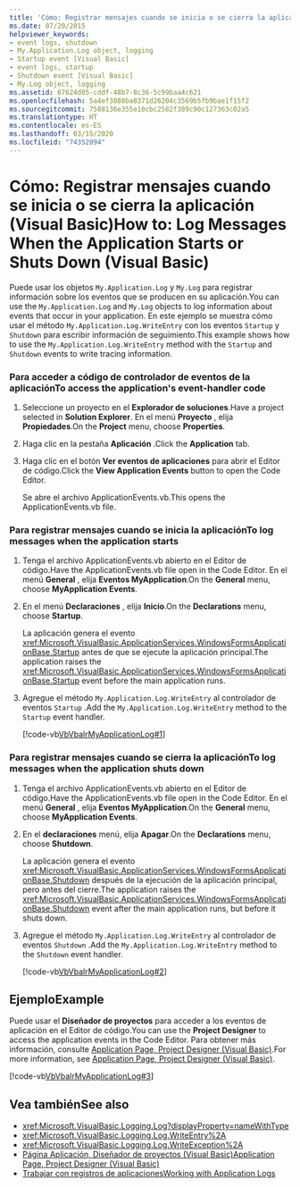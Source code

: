 ```yaml
---
title: 'Cómo: Registrar mensajes cuando se inicia o se cierra la aplicación'
ms.date: 07/20/2015
helpviewer_keywords:
- event logs, shutdown
- My.Application.Log object, logging
- Startup event [Visual Basic]
- event logs, startup
- Shutdown event [Visual Basic]
- My.Log object, logging
ms.assetid: 67624d05-cddf-48b7-8c36-5c99baa4c621
ms.openlocfilehash: 5a4ef3888ba8371d26204c3569b5fb9bae1f15f2
ms.sourcegitcommit: 7588136e355e10cbc2582f389c90c127363c02a5
ms.translationtype: HT
ms.contentlocale: es-ES
ms.lasthandoff: 03/15/2020
ms.locfileid: "74352094"
---
```

# <a name="how-to-log-messages-when-the-application-starts-or-shuts-down-visual-basic"></a><span data-ttu-id="9de9f-102">Cómo: Registrar mensajes cuando se inicia o se cierra la aplicación (Visual Basic)</span><span class="sxs-lookup"><span data-stu-id="9de9f-102">How to: Log Messages When the Application Starts or Shuts Down (Visual Basic)</span></span>

<span data-ttu-id="9de9f-103">Puede usar los objetos `My.Application.Log` y `My.Log` para registrar información sobre los eventos que se producen en su aplicación.</span><span class="sxs-lookup"><span data-stu-id="9de9f-103">You can use the `My.Application.Log` and `My.Log` objects to log information about events that occur in your application.</span></span> <span data-ttu-id="9de9f-104">En este ejemplo se muestra cómo usar el método `My.Application.Log.WriteEntry` con los eventos `Startup` y `Shutdown` para escribir información de seguimiento.</span><span class="sxs-lookup"><span data-stu-id="9de9f-104">This example shows how to use the `My.Application.Log.WriteEntry` method with the `Startup` and `Shutdown` events to write tracing information.</span></span>  
  
### <a name="to-access-the-applications-event-handler-code"></a><span data-ttu-id="9de9f-105">Para acceder a código de controlador de eventos de la aplicación</span><span class="sxs-lookup"><span data-stu-id="9de9f-105">To access the application's event-handler code</span></span>  
  
1. <span data-ttu-id="9de9f-106">Seleccione un proyecto en el **Explorador de soluciones**.</span><span class="sxs-lookup"><span data-stu-id="9de9f-106">Have a project selected in **Solution Explorer**.</span></span> <span data-ttu-id="9de9f-107">En el menú **Proyecto** , elija **Propiedades**.</span><span class="sxs-lookup"><span data-stu-id="9de9f-107">On the **Project** menu, choose **Properties**.</span></span>  
  
2. <span data-ttu-id="9de9f-108">Haga clic en la pestaña **Aplicación** .</span><span class="sxs-lookup"><span data-stu-id="9de9f-108">Click the **Application** tab.</span></span>  
  
3. <span data-ttu-id="9de9f-109">Haga clic en el botón **Ver eventos de aplicaciones** para abrir el Editor de código.</span><span class="sxs-lookup"><span data-stu-id="9de9f-109">Click the **View Application Events** button to open the Code Editor.</span></span>  
  
     <span data-ttu-id="9de9f-110">Se abre el archivo ApplicationEvents.vb.</span><span class="sxs-lookup"><span data-stu-id="9de9f-110">This opens the ApplicationEvents.vb file.</span></span>  
  
### <a name="to-log-messages-when-the-application-starts"></a><span data-ttu-id="9de9f-111">Para registrar mensajes cuando se inicia la aplicación</span><span class="sxs-lookup"><span data-stu-id="9de9f-111">To log messages when the application starts</span></span>  
  
1. <span data-ttu-id="9de9f-112">Tenga el archivo ApplicationEvents.vb abierto en el Editor de código.</span><span class="sxs-lookup"><span data-stu-id="9de9f-112">Have the ApplicationEvents.vb file open in the Code Editor.</span></span> <span data-ttu-id="9de9f-113">En el menú **General** , elija **Eventos MyApplication**.</span><span class="sxs-lookup"><span data-stu-id="9de9f-113">On the **General** menu, choose **MyApplication Events**.</span></span>  
  
2. <span data-ttu-id="9de9f-114">En el menú **Declaraciones** , elija **Inicio**.</span><span class="sxs-lookup"><span data-stu-id="9de9f-114">On the **Declarations** menu, choose **Startup**.</span></span>  
  
     <span data-ttu-id="9de9f-115">La aplicación genera el evento <xref:Microsoft.VisualBasic.ApplicationServices.WindowsFormsApplicationBase.Startup> antes de que se ejecute la aplicación principal.</span><span class="sxs-lookup"><span data-stu-id="9de9f-115">The application raises the <xref:Microsoft.VisualBasic.ApplicationServices.WindowsFormsApplicationBase.Startup> event before the main application runs.</span></span>  
  
3. <span data-ttu-id="9de9f-116">Agregue el método `My.Application.Log.WriteEntry` al controlador de eventos `Startup` .</span><span class="sxs-lookup"><span data-stu-id="9de9f-116">Add the `My.Application.Log.WriteEntry` method to the `Startup` event handler.</span></span>  
  
     [!code-vb[VbVbalrMyApplicationLog#1](~/samples/snippets/visualbasic/VS_Snippets_VBCSharp/VbVbalrMyApplicationLog/VB/MyEventsFake.vb#1)]  
  
### <a name="to-log-messages-when-the-application-shuts-down"></a><span data-ttu-id="9de9f-117">Para registrar mensajes cuando se cierra la aplicación</span><span class="sxs-lookup"><span data-stu-id="9de9f-117">To log messages when the application shuts down</span></span>  
  
1. <span data-ttu-id="9de9f-118">Tenga el archivo ApplicationEvents.vb abierto en el Editor de código.</span><span class="sxs-lookup"><span data-stu-id="9de9f-118">Have the ApplicationEvents.vb file open in the Code Editor.</span></span> <span data-ttu-id="9de9f-119">En el menú **General** , elija **Eventos MyApplication**.</span><span class="sxs-lookup"><span data-stu-id="9de9f-119">On the **General** menu, choose **MyApplication Events**.</span></span>  
  
2. <span data-ttu-id="9de9f-120">En el **declaraciones** menú, elija **Apagar**.</span><span class="sxs-lookup"><span data-stu-id="9de9f-120">On the **Declarations** menu, choose **Shutdown**.</span></span>  
  
     <span data-ttu-id="9de9f-121">La aplicación genera el evento <xref:Microsoft.VisualBasic.ApplicationServices.WindowsFormsApplicationBase.Shutdown> después de la ejecución de la aplicación principal, pero antes del cierre.</span><span class="sxs-lookup"><span data-stu-id="9de9f-121">The application raises the <xref:Microsoft.VisualBasic.ApplicationServices.WindowsFormsApplicationBase.Shutdown> event after the main application runs, but before it shuts down.</span></span>  
  
3. <span data-ttu-id="9de9f-122">Agregue el método `My.Application.Log.WriteEntry` al controlador de eventos `Shutdown` .</span><span class="sxs-lookup"><span data-stu-id="9de9f-122">Add the `My.Application.Log.WriteEntry` method to the `Shutdown` event handler.</span></span>  
  
     [!code-vb[VbVbalrMyApplicationLog#2](~/samples/snippets/visualbasic/VS_Snippets_VBCSharp/VbVbalrMyApplicationLog/VB/MyEventsFake.vb#2)]  
  
## <a name="example"></a><span data-ttu-id="9de9f-123">Ejemplo</span><span class="sxs-lookup"><span data-stu-id="9de9f-123">Example</span></span>  

 <span data-ttu-id="9de9f-124">Puede usar el **Diseñador de proyectos** para acceder a los eventos de aplicación en el Editor de código.</span><span class="sxs-lookup"><span data-stu-id="9de9f-124">You can use the **Project Designer** to access the application events in the Code Editor.</span></span> <span data-ttu-id="9de9f-125">Para obtener más información, consulte [Application Page, Project Designer (Visual Basic)](/visualstudio/ide/reference/application-page-project-designer-visual-basic).</span><span class="sxs-lookup"><span data-stu-id="9de9f-125">For more information, see [Application Page, Project Designer (Visual Basic)](/visualstudio/ide/reference/application-page-project-designer-visual-basic).</span></span>  
  
 [!code-vb[VbVbalrMyApplicationLog#3](~/samples/snippets/visualbasic/VS_Snippets_VBCSharp/VbVbalrMyApplicationLog/VB/MyEventsFake.vb#3)]  
  
## <a name="see-also"></a><span data-ttu-id="9de9f-126">Vea también</span><span class="sxs-lookup"><span data-stu-id="9de9f-126">See also</span></span>

- <xref:Microsoft.VisualBasic.Logging.Log?displayProperty=nameWithType>
- <xref:Microsoft.VisualBasic.Logging.Log.WriteEntry%2A>
- <xref:Microsoft.VisualBasic.Logging.Log.WriteException%2A>
- [<span data-ttu-id="9de9f-127">Página Aplicación, Diseñador de proyectos (Visual Basic)</span><span class="sxs-lookup"><span data-stu-id="9de9f-127">Application Page, Project Designer (Visual Basic)</span></span>](/visualstudio/ide/reference/application-page-project-designer-visual-basic)
- [<span data-ttu-id="9de9f-128">Trabajar con registros de aplicaciones</span><span class="sxs-lookup"><span data-stu-id="9de9f-128">Working with Application Logs</span></span>](../../../../visual-basic/developing-apps/programming/log-info/working-with-application-logs.md)
